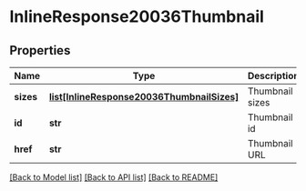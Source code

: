 # InlineResponse20036Thumbnail

## Properties
Name | Type | Description | Notes
------------ | ------------- | ------------- | -------------
**sizes** | [**list[InlineResponse20036ThumbnailSizes]**](InlineResponse20036ThumbnailSizes.md) | Thumbnail sizes | [optional] 
**id** | **str** | Thumbnail id | [optional] 
**href** | **str** | Thumbnail URL | [optional] 

[[Back to Model list]](../README.md#documentation-for-models) [[Back to API list]](../README.md#documentation-for-api-endpoints) [[Back to README]](../README.md)


